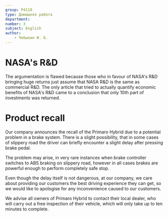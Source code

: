 ```yaml
---
group: P4110
type: Домашняя работа
department:
number: 3
subject: English
author:
    - Чебыкин И. Б.
---
```


# NASA's R&D

The argumentation is flawed because those who in favour of NASA's R&D bringing
huge returns just assume that NASA R&D is the same as commercial R&D.
The only article that tried to actually quantify economic benefits
of NASA's R&D came to a conclusion that only 10th part of investments was returned.

# Product recall

Our company announces the recall of the Primaro Hybrid due to a potential
problem in a brake system. There is a slight possibility, that in some cases
of slippery road the driver can briefly encounter a slight delay after pressing
brake pedal.

The problem may arise, in very rare instances when brake controller switches
to ABS braking on slippery road, however in all cases brakes are powerful
enough to perform completely safe stop.

Even though the delay itself is not dangerous, at our company,
we care about providing our customers the best driving experience they can get,
so we would like to apologise for any inconvenience caused to our customers.

We advise all owners of Primaro Hybrid to contact their local dealer,
who will carry out a free inspection of their vehicle, which will only take up
to ten minutes to complete.

